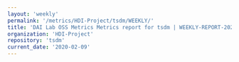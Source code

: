 ```yaml
---
layout: 'weekly'
permalink: '/metrics/HDI-Project/tsdm/WEEKLY/'
title: 'DAI Lab OSS Metrics Metrics report for tsdm | WEEKLY-REPORT-2020-02-09'
organization: 'HDI-Project'
repository: 'tsdm'
current_date: '2020-02-09'
---
```


